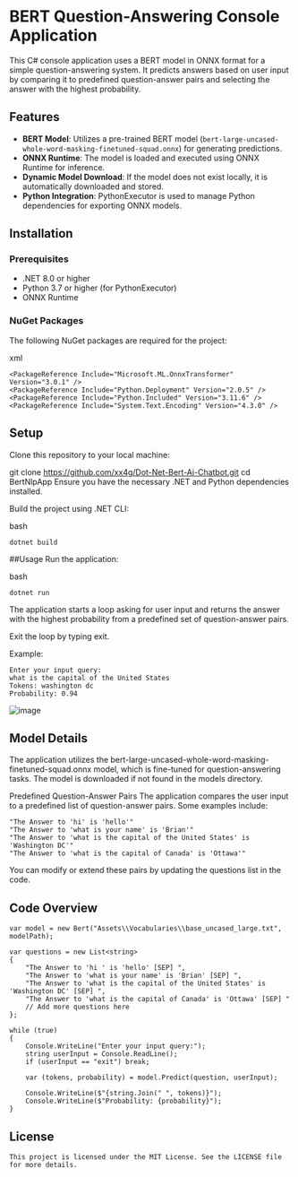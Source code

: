 # BERT Question-Answering Console Application

This C# console application uses a BERT model in ONNX format for a simple question-answering system. It predicts answers based on user input by comparing it to predefined question-answer pairs and selecting the answer with the highest probability.

## Features

- **BERT Model**: Utilizes a pre-trained BERT model (`bert-large-uncased-whole-word-masking-finetuned-squad.onnx`) for generating predictions.
- **ONNX Runtime**: The model is loaded and executed using ONNX Runtime for inference.
- **Dynamic Model Download**: If the model does not exist locally, it is automatically downloaded and stored.
- **Python Integration**: PythonExecutor is used to manage Python dependencies for exporting ONNX models.

## Installation

### Prerequisites

- .NET 8.0 or higher
- Python 3.7 or higher (for PythonExecutor)
- ONNX Runtime

### NuGet Packages

The following NuGet packages are required for the project:

xml
```
<PackageReference Include="Microsoft.ML.OnnxTransformer" Version="3.0.1" />
<PackageReference Include="Python.Deployment" Version="2.0.5" />
<PackageReference Include="Python.Included" Version="3.11.6" />
<PackageReference Include="System.Text.Encoding" Version="4.3.0" />
```
## Setup
Clone this repository to your local machine:

git clone https://github.com/xx4g/Dot-Net-Bert-Ai-Chatbot.git
cd BertNlpApp
Ensure you have the necessary .NET and Python dependencies installed.

Build the project using .NET CLI:

bash

```
dotnet build
```
##Usage
Run the application:

bash

```
dotnet run
```
The application starts a loop asking for user input and returns the answer with the highest probability from a predefined set of question-answer pairs.

Exit the loop by typing exit.

Example:
```
Enter your input query:
what is the capital of the United States
Tokens: washington dc
Probability: 0.94
```
![image](https://github.com/user-attachments/assets/1bc70ae4-3128-41e3-bc16-2e06b011b2ee)



## Model Details
The application utilizes the bert-large-uncased-whole-word-masking-finetuned-squad.onnx model, which is fine-tuned for question-answering tasks. The model is downloaded if not found in the models directory.

Predefined Question-Answer Pairs
The application compares the user input to a predefined list of question-answer pairs. Some examples include:

```
"The Answer to 'hi' is 'hello'"
"The Answer to 'what is your name' is 'Brian'"
"The Answer to 'what is the capital of the United States' is 'Washington DC'"
"The Answer to 'what is the capital of Canada' is 'Ottawa'"
```
You can modify or extend these pairs by updating the questions list in the code.

## Code Overview

```
var model = new Bert("Assets\\Vocabularies\\base_uncased_large.txt", modelPath);

var questions = new List<string>
{
    "The Answer to 'hi ' is 'hello' [SEP] ",
    "The Answer to 'what is your name' is 'Brian' [SEP] ",
    "The Answer to 'what is the capital of the United States' is 'Washington DC' [SEP] ",
    "The Answer to 'what is the capital of Canada' is 'Ottawa' [SEP] "
    // Add more questions here
};

while (true)
{
    Console.WriteLine("Enter your input query:");
    string userInput = Console.ReadLine();
    if (userInput == "exit") break;

    var (tokens, probability) = model.Predict(question, userInput);

    Console.WriteLine($"{string.Join(" ", tokens)}");
    Console.WriteLine($"Probability: {probability}");
}
```

## License

```
This project is licensed under the MIT License. See the LICENSE file for more details.
```
